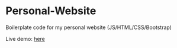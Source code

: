 # Personal-Website
Boilerplate code for my personal website (JS/HTML/CSS/Bootstrap)

Live demo: <a href=https://jpwarr.com> here</link>
